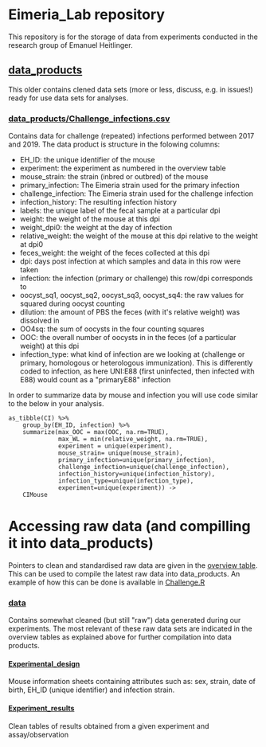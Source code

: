 # Eimeria_Lab repository

This repository is for the storage of data from experiments conducted
in the research group of Emanuel Heitlinger.

## [data_products](https://github.com/derele/Eimeria_Lab/tree/master/data_products)

This older contains clened data sets (more or less, discuss, e.g. in
issues!) ready for use data sets for analyses.

### [data_products/Challenge_infections.csv](https://github.com/derele/Eimeria_Lab/tree/master/data_products/Challenge_infections.csv)

Contains data for challenge (repeated) infections performed between
2017 and 2019. The data product is structure in the folowing columns:

- EH_ID: the unique identifier of the mouse
- experiment: the experiment as numbered in the overview table
- mouse_strain: the strain (inbred or outbred) of the mouse
- primary_infection: The Eimeria strain used for the primary infection
- challenge_infection: The Eimeria strain used for the challenge infection
- infection_history: The resulting infection history
- labels: the unique label of the fecal sample at a particular dpi
- weight: the weight of the mouse at this dpi
- weight_dpi0: the weight at the day of infection
- relative_weight: the weight of the mouse at this dpi relative to the
  weight at dpi0
- feces_weight: the weight of the feces collected at this dpi
- dpi: days post infection at which samples and data in this row were taken
- infection: the infection (primary or challenge) this row/dpi
  corresponds to
- oocyst_sq1, oocyst_sq2, oocyst_sq3, oocyst_sq4: the raw values for
  squared during oocyst counting
- dilution: the amount of PBS the feces (with it's relative weight)
  was dissolved in
- OO4sq: the sum of oocysts in the four counting squares
- OOC: the overall number of oocysts in in the feces (of a particular
  weight) at this dpi
- infection_type: what kind of infection are we looking at (challenge
  or primary, homologous or heterologous immunization). This is
  differently coded to infection, as here UNI:E88 (first uninfected,
  then infected with E88) would count as a "primaryE88" infection


In order to summarize data by mouse and infection you will use code
similar to the below in your analysis.

```{r }
as_tibble(CI) %>%
    group_by(EH_ID, infection) %>%
    summarize(max_OOC = max(OOC, na.rm=TRUE),
              max_WL = min(relative_weight, na.rm=TRUE),
              experiment = unique(experiment),
              mouse_strain= unique(mouse_strain),
              primary_infection=unique(primary_infection),
              challenge_infection=unique(challenge_infection),
              infection_history=unique(infection_history),
              infection_type=unique(infection_type),
              experiment=unique(experiment)) ->
    CIMouse
```


# Accessing raw data (and compilling it into data_products)

Pointers to clean and standardised raw data are given in the [overview
table](https://raw.githubusercontent.com/derele/Eimeria_Lab/master/Eimeria_Lab_overview.csv).
This can be used to compile the latest raw data into data_products. An
example of how this can be done is available in
[Challenge.R](https://raw.githubusercontent.com/derele/Eimeria_Lab/master/R/Challenge.R)

### [data](https://github.com/derele/Eimeria_Lab/tree/master/data) 
Contains somewhat cleaned (but still "raw") data generated during our
experiments. The most relevant of these raw data sets are indicated in
the overview tables as explained above for further compilation into
data products.

#### [Experimental_design](https://github.com/derele/Eimeria_Lab/tree/master/data/Experimental_design) 
Mouse information sheets containing attributes such as: sex, strain,
date of birth, EH_ID (unique identifier) and infection strain.

#### [Experiment_results](https://github.com/derele/Eimeria_Lab/tree/master/data/Experiment_results) 
Clean tables of results obtained from a given experiment and
assay/observation



